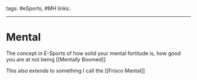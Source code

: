 tags: #eSports, #MH 
links: 

---
# Mental
The concept in E-Sports of how solid your mental fortitude is, how good you are at not being [[Mentally Boomed]]

This also extends to something I call the [[Frisco Mental]]
